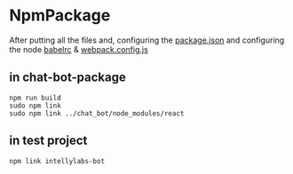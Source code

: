 # NpmPackage

After putting all the files and, configuring the [package.json](chat-bot-package/package.json) and configuring the node [babelrc](chat-bot-package/.babelrc) & [webpack.config.js](chat-bot-package/webpack.config.js)

## in chat-bot-package

	npm run build
	sudo npm link
	sudo npm link ../chat_bot/node_modules/react

## in test project

	npm link intellylabs-bot